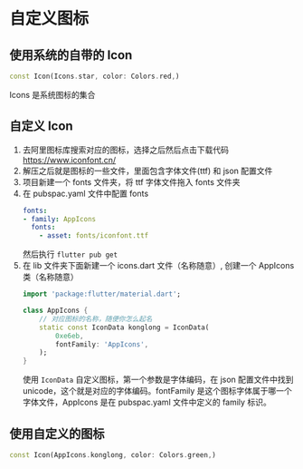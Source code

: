 # 自定义图标

## 使用系统的自带的 Icon

```dart
const Icon(Icons.star, color: Colors.red,)
```

Icons 是系统图标的集合

## 自定义 Icon

1. 去阿里图标库搜索对应的图标，选择之后然后点击下载代码 <https://www.iconfont.cn/>
2. 解压之后就是图标的一些文件，里面包含字体文件(ttf) 和 json 配置文件
3. 项目新建一个 fonts 文件夹，将 ttf 字体文件拖入 fonts 文件夹
4. 在 pubspac.yaml 文件中配置 fonts
    ```yaml
    fonts:
    - family: AppIcons
      fonts:
        - asset: fonts/iconfont.ttf
    ```
    然后执行 `flutter pub get`
5. 在 lib 文件夹下面新建一个 icons.dart 文件（名称随意）, 创建一个 AppIcons 类（名称随意）
    ```dart
    import 'package:flutter/material.dart';

    class AppIcons {
        // 对应图标的名称，随便你怎么起名
        static const IconData konglong = IconData(
            0xe6eb,
            fontFamily: 'AppIcons',
        );
    }
    ```
    使用 `IconData` 自定义图标，第一个参数是字体编码，在 json 配置文件中找到 unicode，这个就是对应的字体编码。fontFamily 是这个图标字体属于哪一个字体文件，AppIcons 是在 pubspac.yaml 文件中定义的 family 标识。

## 使用自定义的图标

```dart
const Icon(AppIcons.konglong, color: Colors.green,)
```
